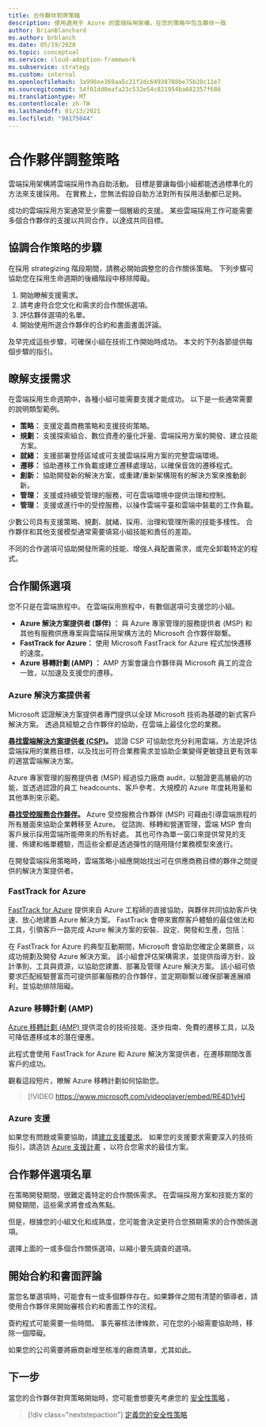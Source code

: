 ```yaml
---
title: 合作夥伴對齊策略
description: 使用適用于 Azure 的雲端採用架構，在您的策略中包含夥伴一致
author: BrianBlanchard
ms.author: brblanch
ms.date: 05/19/2020
ms.topic: conceptual
ms.service: cloud-adoption-framework
ms.subservice: strategy
ms.custom: internal
ms.openlocfilehash: 3a998ee369aa5c21f2dc64938788be75b20c11e7
ms.sourcegitcommit: 54f01dd0eafa23c532e54c821954ba682357f686
ms.translationtype: MT
ms.contentlocale: zh-TW
ms.lasthandoff: 01/13/2021
ms.locfileid: "98175044"
---
```

<!-- cSpell:ignore MSPs -->

# <a name="strategy-for-partner-alignment"></a>合作夥伴調整策略

雲端採用架構將雲端採用作為自助活動。 目標是要讓每個小組都能透過標準化的方法來支援採用。 在實務上，您無法假設自助方法對所有採用活動都已足夠。

成功的雲端採用方案通常至少需要一個層級的支援。 某些雲端採用工作可能需要多個合作夥伴的支援以共同合作，以達成共同目標。

## <a name="steps-to-align-the-partnership-strategy"></a>協調合作策略的步驟

在採用 strategizing 階段期間，請務必開始調整您的合作關係策略。 下列步驟可協助您在採用生命週期的後續階段中移除障礙。

1. 開始瞭解支援需求。
1. 請考慮符合您文化和需求的合作關係選項。
1. 評估夥伴選項的名單。
1. 開始使用所選合作夥伴的合約和書面書面評論。

及早完成這些步驟，可確保小組在技術工作開始時成功。 本文的下列各節提供每個步驟的指引。

## <a name="understanding-support-needs"></a>瞭解支援需求

在雲端採用生命週期中，各種小組可能需要支援才能成功。 以下是一些通常需要的說明類型範例。

- **策略：** 支援定義商務策略和支援技術策略。
- **規劃：** 支援探索組合、數位資產的量化評量、雲端採用方案的開發、建立技能方案。
- **就緒：** 支援部署登陸區域或可支援雲端採用方案的完整雲端環境。
- **遷移：** 協助遷移工作負載或建立遷移處理站，以確保音效的遷移程式。
- **創新：** 協助開發新的解決方案，或重建/重新架構現有的解決方案來推動創新。
- **管理：** 支援或持續受管理的服務，可在雲端環境中提供治理和控制。
- **管理：** 支援或進行中的受控服務，以操作雲端平臺和雲端中裝載的工作負載。

少數公司具有支援策略、規劃、就緒、採用、治理和管理所需的技能多樣性。 合作夥伴和其他支援模型通常需要填寫小組技能和責任的差距。

不同的合作選項可協助開發所需的技能、增強人員配置需求，或完全卸載特定的程式。

## <a name="partnership-options"></a>合作關係選項

您不只是在雲端旅程中。 在雲端採用旅程中，有數個選項可支援您的小組。

- **Azure 解決方案提供者 (夥伴) ：** 與 Azure 專家管理的服務提供者 (MSP) 和其他有服務供應專案與雲端採用架構方法的 Microsoft 合作夥伴聯繫。
- **FastTrack for Azure：** 使用 Microsoft FastTrack for Azure 程式加快遷移的速度。
- **Azure 移轉計劃 (AMP) ：** AMP 方案會讓合作夥伴與 Microsoft 員工的混合一致，以加速及支援您的遷移。

### <a name="azure-solution-providers"></a>Azure 解決方案提供者

Microsoft 認證解決方案提供者專門提供以全球 Microsoft 技術為基礎的新式客戶解決方案。 透過具經驗之合作夥伴的協助，在雲端上最佳化您的業務。

**[尋找雲端解決方案提供者 (CSP)](https://www.microsoft.com/solution-providers/home)。** 認證 CSP 可協助您充分利用雲端，方法是評估雲端採用的業務目標，以及找出可符合業務需求並協助企業變得更敏捷且更有效率的適當雲端解決方案。

Azure 專家管理的服務提供者 (MSP) 經過協力廠商 audit，以驗證更高層級的功能，並透過認證的員工 headcounts、客戶參考、大規模的 Azure 年度耗用量和其他準則來示範。

**[尋找受控服務合作夥伴](https://www.microsoft.com/solution-providers/search?cacheid=16a3b49b-fef2-449d-bdf0-628008114cca)。** Azure 受控服務合作夥伴 (MSP) 可藉由引導雲端旅程的所有層面來協助企業轉移至 Azure。 從諮詢、移轉和營運管理，雲端 MSP 會向客戶展示採用雲端所能帶來的所有好處。 其也可作為單一窗口來提供常見的支援、佈建和帳單體驗，而這些全都是透過彈性的隨用隨付業務模型來進行。

在開發雲端採用策略時，雲端策略小組應開始找出可在供應商務目標的夥伴之間提供的解決方案提供者。

### <a name="fasttrack-for-azure"></a>FastTrack for Azure

[FastTrack for Azure](https://azure.microsoft.com/programs/azure-fasttrack) 提供來自 Azure 工程師的直接協助，與夥伴共同協助客戶快速、放心地建置 Azure 解決方案。 FastTrack 會帶來實際客戶體驗的最佳做法和工具，引領客戶一路完成 Azure 解決方案的安裝、設定、開發和生產，包括：

在 FastTrack for Azure 的典型互動期間，Microsoft 會協助您確定企業願景，以成功規劃及開發 Azure 解決方案。 該小組會評估架構需求，並提供指導方針、設計準則、工具與資源，以協助您建置、部署及管理 Azure 解決方案。 該小組可依要求匹配經驗豐富而可提供部署服務的合作夥伴，並定期聯繫以確保部署進展順利，並協助排除阻礙。

### <a name="azure-migration-program-amp"></a>Azure 移轉計劃 (AMP) 

[Azure 移轉計劃 (AMP) ](https://azure.microsoft.com/migration/migration-program)提供混合的技術技能、逐步指南、免費的遷移工具，以及可降低遷移成本的潛在優惠。

此程式會使用 FastTrack for Azure 和 Azure 解決方案提供者，在遷移期間改善客戶的成功。

觀看這段短片，瞭解 Azure 移轉計劃如何協助您。

<!-- markdownlint-disable MD034 -->

> [!VIDEO https://www.microsoft.com/videoplayer/embed/RE4D1vH]

<!-- markdownlint-enable MD034 -->

### <a name="azure-support"></a>Azure 支援

如果您有問題或需要協助，請[建立支援要求](https://portal.azure.com/#blade/microsoft_azure_support/helpandsupportblade/newsupportrequest)。 如果您的支援要求需要深入的技術指引，請造訪 [Azure 支援計畫](https://azure.microsoft.com/support/plans) ，以符合您需求的最佳方案。

## <a name="shortlist-of-partner-options"></a>合作夥伴選項名單

在策略開發期間，很難定義特定的合作關係需求。 在雲端採用方案和技能方案的開發期間，這些需求將會成為焦點。

但是，根據您的小組文化和成熟度，您可能會決定更符合您預期需求的合作關係選項。

選擇上面的一或多個合作關係選項，以縮小要先調查的選項。

## <a name="begin-contract-and-paperwork-reviews"></a>開始合約和書面評論

當您名單選項時，可能會有一或多個夥伴存在。如果夥伴之間有清楚的領導者，請使用合作夥伴來開始審核合約和書面工作的流程。

簽約程式可能需要一些時間。 事先審核法律條款，可在您的小組需要協助時，移除一個障礙。

如果您的公司需要將廠商新增至核准的廠商清單，尤其如此。

## <a name="next-steps"></a>下一步

當您的合作夥伴對齊策略開始時，您可能會想要先考慮您的 [安全性策略](./define-security-strategy.md) 。

> [!div class="nextstepaction"]
> [定義您的安全性策略](./define-security-strategy.md)
